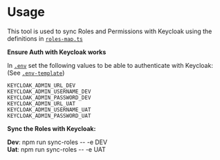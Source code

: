 # Usage

This tool is used to sync Roles and Permissions with Keycloak using the definitions in [`roles-map.ts`](./roles-map.ts)

**Ensure Auth with Keycloak works**

In [`.env`](../../.env) set the following values to be able to authenticate with Keycloak:  (See [`.env-template`](../../.env.template))

```
KEYCLOAK_ADMIN_URL_DEV
KEYCLOAK_ADMIN_USERNAME_DEV
KEYCLOAK_ADMIN_PASSWORD_DEV
KEYCLOAK_ADMIN_URL_UAT
KEYCLOAK_ADMIN_USERNAME_UAT
KEYCLOAK_ADMIN_PASSWORD_UAT
```

**Sync the Roles with Keycloak:**

**Dev**: npm run sync-roles -- -e DEV  
**Uat**: npm run sync-roles -- -e UAT
